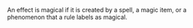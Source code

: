 An effect is magical if it is created by a spell, a magic item, or a phenomenon that a rule labels as magical.